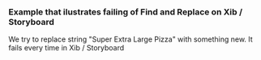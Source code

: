 ### Example that ilustrates failing of Find and Replace on Xib / Storyboard

We try to replace string "Super Extra Large Pizza" with something new. It fails every time in Xib / Storyboard
